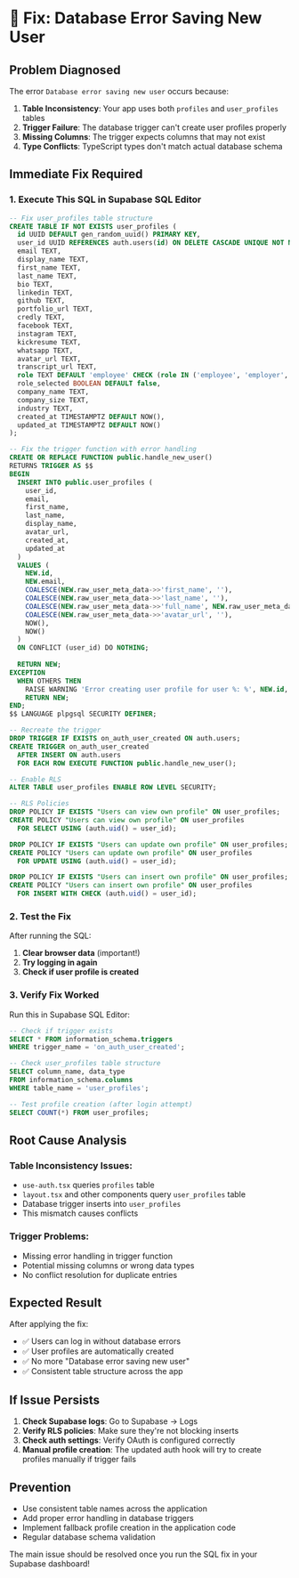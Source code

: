 # 🚨 Fix: Database Error Saving New User

## Problem Diagnosed
The error `Database error saving new user` occurs because:

1. **Table Inconsistency**: Your app uses both `profiles` and `user_profiles` tables
2. **Trigger Failure**: The database trigger can't create user profiles properly
3. **Missing Columns**: The trigger expects columns that may not exist
4. **Type Conflicts**: TypeScript types don't match actual database schema

## Immediate Fix Required

### 1. **Execute This SQL in Supabase SQL Editor**

```sql
-- Fix user_profiles table structure
CREATE TABLE IF NOT EXISTS user_profiles (
  id UUID DEFAULT gen_random_uuid() PRIMARY KEY,
  user_id UUID REFERENCES auth.users(id) ON DELETE CASCADE UNIQUE NOT NULL,
  email TEXT,
  display_name TEXT,
  first_name TEXT,
  last_name TEXT,
  bio TEXT,
  linkedin TEXT,
  github TEXT,
  portfolio_url TEXT,
  credly TEXT,
  facebook TEXT,
  instagram TEXT,
  kickresume TEXT,
  whatsapp TEXT,
  avatar_url TEXT,
  transcript_url TEXT,
  role TEXT DEFAULT 'employee' CHECK (role IN ('employee', 'employer', 'independent')),
  role_selected BOOLEAN DEFAULT false,
  company_name TEXT,
  company_size TEXT,
  industry TEXT,
  created_at TIMESTAMPTZ DEFAULT NOW(),
  updated_at TIMESTAMPTZ DEFAULT NOW()
);

-- Fix the trigger function with error handling
CREATE OR REPLACE FUNCTION public.handle_new_user()
RETURNS TRIGGER AS $$
BEGIN
  INSERT INTO public.user_profiles (
    user_id, 
    email, 
    first_name, 
    last_name, 
    display_name, 
    avatar_url,
    created_at,
    updated_at
  )
  VALUES (
    NEW.id,
    NEW.email,
    COALESCE(NEW.raw_user_meta_data->>'first_name', ''),
    COALESCE(NEW.raw_user_meta_data->>'last_name', ''),
    COALESCE(NEW.raw_user_meta_data->>'full_name', NEW.raw_user_meta_data->>'name', ''),
    COALESCE(NEW.raw_user_meta_data->>'avatar_url', ''),
    NOW(),
    NOW()
  )
  ON CONFLICT (user_id) DO NOTHING;
  
  RETURN NEW;
EXCEPTION
  WHEN OTHERS THEN
    RAISE WARNING 'Error creating user profile for user %: %', NEW.id, SQLERRM;
    RETURN NEW;
END;
$$ LANGUAGE plpgsql SECURITY DEFINER;

-- Recreate the trigger
DROP TRIGGER IF EXISTS on_auth_user_created ON auth.users;
CREATE TRIGGER on_auth_user_created
  AFTER INSERT ON auth.users
  FOR EACH ROW EXECUTE FUNCTION public.handle_new_user();

-- Enable RLS
ALTER TABLE user_profiles ENABLE ROW LEVEL SECURITY;

-- RLS Policies
DROP POLICY IF EXISTS "Users can view own profile" ON user_profiles;
CREATE POLICY "Users can view own profile" ON user_profiles
  FOR SELECT USING (auth.uid() = user_id);

DROP POLICY IF EXISTS "Users can update own profile" ON user_profiles;
CREATE POLICY "Users can update own profile" ON user_profiles
  FOR UPDATE USING (auth.uid() = user_id);

DROP POLICY IF EXISTS "Users can insert own profile" ON user_profiles;
CREATE POLICY "Users can insert own profile" ON user_profiles
  FOR INSERT WITH CHECK (auth.uid() = user_id);
```

### 2. **Test the Fix**

After running the SQL:

1. **Clear browser data** (important!)
2. **Try logging in again**
3. **Check if user profile is created**

### 3. **Verify Fix Worked**

Run this in Supabase SQL Editor:
```sql
-- Check if trigger exists
SELECT * FROM information_schema.triggers 
WHERE trigger_name = 'on_auth_user_created';

-- Check user_profiles table structure
SELECT column_name, data_type 
FROM information_schema.columns 
WHERE table_name = 'user_profiles';

-- Test profile creation (after login attempt)
SELECT COUNT(*) FROM user_profiles;
```

## Root Cause Analysis

### **Table Inconsistency Issues:**
- `use-auth.tsx` queries `profiles` table
- `layout.tsx` and other components query `user_profiles` table
- Database trigger inserts into `user_profiles` 
- This mismatch causes conflicts

### **Trigger Problems:**
- Missing error handling in trigger function
- Potential missing columns or wrong data types
- No conflict resolution for duplicate entries

## Expected Result

After applying the fix:
- ✅ Users can log in without database errors
- ✅ User profiles are automatically created
- ✅ No more "Database error saving new user" 
- ✅ Consistent table structure across the app

## If Issue Persists

1. **Check Supabase logs**: Go to Supabase → Logs
2. **Verify RLS policies**: Make sure they're not blocking inserts
3. **Check auth settings**: Verify OAuth is configured correctly
4. **Manual profile creation**: The updated auth hook will try to create profiles manually if trigger fails

## Prevention

- Use consistent table names across the application
- Add proper error handling in database triggers
- Implement fallback profile creation in the application code
- Regular database schema validation

The main issue should be resolved once you run the SQL fix in your Supabase dashboard!